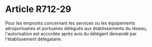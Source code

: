# Article R712-29

Pour les emprunts concernant les services ou les équipements aéroportuaires et portuaires délégués aux établissements du réseau, l'autorisation est accordée après avis du délégant demandé par l'établissement délégataire.
